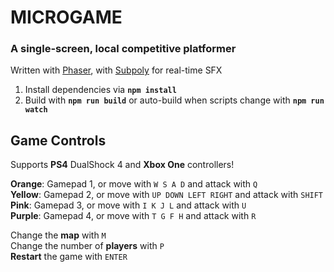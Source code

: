 # MICROGAME
### A single-screen, local competitive platformer

Written with [Phaser](http://github.com/photonstorm/phaser), with [Subpoly](http://github.com/okaybenji/subpoly) for real-time SFX

1. Install dependencies via **`npm install`**
2. Build with **`npm run build`** or auto-build when scripts change with **`npm run watch`**

## Game Controls

Supports **PS4** DualShock 4 and **Xbox One** controllers!

**Orange**: Gamepad 1, or move with `W S A D` and attack with `Q`<br>
**Yellow**: Gamepad 2, or move with `UP DOWN LEFT RIGHT` and attack with `SHIFT`<br>
**Pink**: Gamepad 3, or move with `I K J L` and attack with `U`<br>
**Purple**: Gamepad 4, or move with `T G F H` and attack with `R`<br>

Change the **map** with `M`<br>
Change the number of **players** with `P`<br>
**Restart** the game with `ENTER`
